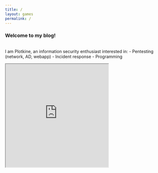 ```yaml
---
title: /
layout: games
permalink: /
---
```


<h3>Welcome to my blog!</h3>

<p><br>I am Plotkine, an information security enthusiast interested in:
- Pentesting (network, AD, webapp)
- Incident response
- Programming</p>

<p><iframe src="https://editor.p5js.org/Plotkine/present/kmFef9ExW" width="340px" height="340px" frameBorder="1" title="gameOfLife"></iframe></p>
